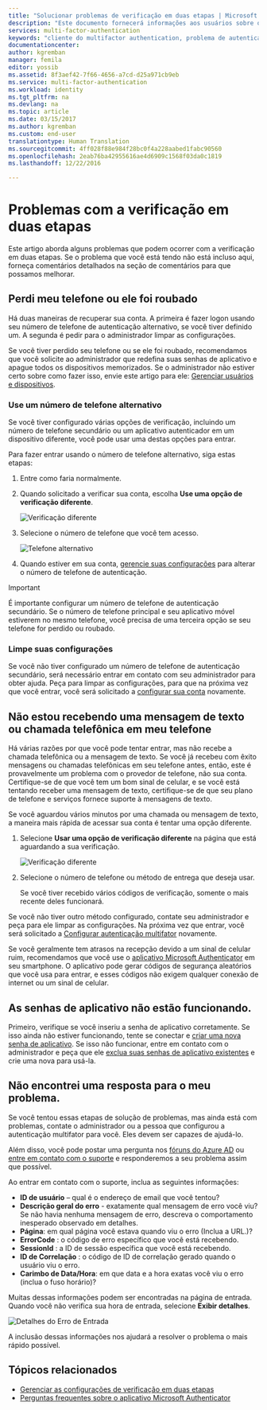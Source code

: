 ```yaml
---
title: "Solucionar problemas de verificação em duas etapas | Microsoft Docs"
description: "Este documento fornecerá informações aos usuários sobre o que fazer em caso de um problema com a Multi-Factor Authentication do Azure."
services: multi-factor-authentication
keywords: "cliente do multifactor authentication, problema de autenticação, ID de correlação"
documentationcenter: 
author: kgremban
manager: femila
editor: yossib
ms.assetid: 8f3aef42-7f66-4656-a7cd-d25a971cb9eb
ms.service: multi-factor-authentication
ms.workload: identity
ms.tgt_pltfrm: na
ms.devlang: na
ms.topic: article
ms.date: 03/15/2017
ms.author: kgremban
ms.custom: end-user
translationtype: Human Translation
ms.sourcegitcommit: 4ff028f88e984f28bc0f4a228aabed1fabc90560
ms.openlocfilehash: 2eab76ba42955616ae4d6909c1568f03da0c1819
ms.lasthandoff: 12/22/2016

---
```

# <a name="having-trouble-with-two-step-verification"></a>Problemas com a verificação em duas etapas
Este artigo aborda alguns problemas que podem ocorrer com a verificação em duas etapas. Se o problema que você está tendo não está incluso aqui, forneça comentários detalhados na seção de comentários para que possamos melhorar.

## <a name="i-lost-my-phone-or-it-was-stolen"></a>Perdi meu telefone ou ele foi roubado
Há duas maneiras de recuperar sua conta. A primeira é fazer logon usando seu número de telefone de autenticação alternativo, se você tiver definido um. A segunda é pedir para o administrador limpar as configurações.

Se você tiver perdido seu telefone ou se ele foi roubado, recomendamos que você solicite ao administrador que redefina suas senhas de aplicativo e apague todos os dispositivos memorizados. Se o administrador não estiver certo sobre como fazer isso, envie este artigo para ele: [Gerenciar usuários e dispositivos](../multi-factor-authentication-manage-users-and-devices.md).

### <a name="use-an-alternate-phone-number"></a>Use um número de telefone alternativo
Se você tiver configurado várias opções de verificação, incluindo um número de telefone secundário ou um aplicativo autenticador em um dispositivo diferente, você pode usar uma destas opções para entrar.

Para fazer entrar usando o número de telefone alternativo, siga estas etapas:

1. Entre como faria normalmente.
2. Quando solicitado a verificar sua conta, escolha **Use uma opção de verificação diferente**.
   
    ![Verificação diferente](./media/multi-factor-authentication-end-user-manage/differentverification.png)
3. Selecione o número de telefone que você tem acesso.
   
    ![Telefone alternativo](./media/multi-factor-authentication-end-user-manage/altphone2.png)
4. Quando estiver em sua conta, [gerencie suas configurações](multi-factor-authentication-end-user-manage-settings.md) para alterar o número de telefone de autenticação.

> [!IMPORTANT]
> É importante configurar um número de telefone de autenticação secundário. Se o número de telefone principal e seu aplicativo móvel estiverem no mesmo telefone, você precisa de uma terceira opção se seu telefone for perdido ou roubado.   

### <a name="clear-your-settings"></a>Limpe suas configurações
Se você não tiver configurado um número de telefone de autenticação secundário, será necessário entrar em contato com seu administrador para obter ajuda. Peça para limpar as configurações, para que na próxima vez que você entrar, você será solicitado a [configurar sua conta](multi-factor-authentication-end-user-first-time.md) novamente.

## <a name="i-am-not-receiving-a-text-or-call-on-my-phone"></a>Não estou recebendo uma mensagem de texto ou chamada telefônica em meu telefone
Há várias razões por que você pode tentar entrar, mas não recebe a chamada telefônica ou a mensagem de texto. Se você já recebeu com êxito mensagens ou chamadas telefônicas em seu telefone antes, então, este é provavelmente um problema com o provedor de telefone, não sua conta. Certifique-se de que você tem um bom sinal de celular, e se você está tentando receber uma mensagem de texto, certifique-se de que seu plano de telefone e serviços fornece suporte à mensagens de texto.

Se você aguardou vários minutos por uma chamada ou mensagem de texto, a maneira mais rápida de acessar sua conta é tentar uma opção diferente.

1. Selecione **Usar uma opção de verificação diferente** na página que está aguardando a sua verificação.
   
    ![Verificação diferente](./media/multi-factor-authentication-end-user-troubleshoot/diff_option.png)
2. Selecione o número de telefone ou método de entrega que deseja usar.
   
    Se você tiver recebido vários códigos de verificação, somente o mais recente deles funcionará.

Se você não tiver outro método configurado, contate seu administrador e peça para ele limpar as configurações. Na próxima vez que entrar, você será solicitado a [Configurar autenticação multifator](multi-factor-authentication-end-user-first-time.md) novamente.

Se você geralmente tem atrasos na recepção devido a um sinal de celular ruim, recomendamos que você use o [aplicativo Microsoft Authenticator](microsoft-authenticator-app-how-to.md) em seu smartphone. O aplicativo pode gerar códigos de segurança aleatórios que você usa para entrar, e esses códigos não exigem qualquer conexão de internet ou um sinal de celular.

## <a name="app-passwords-are-not-working"></a>As senhas de aplicativo não estão funcionando.
Primeiro, verifique se você inseriu a senha de aplicativo corretamente.  Se isso ainda não estiver funcionando, tente se conectar e [criar uma nova senha de aplicativo](multi-factor-authentication-end-user-app-passwords.md).  Se isso não funcionar, entre em contato com o administrador e peça que ele [exclua suas senhas de aplicativo existentes](../multi-factor-authentication-manage-users-and-devices.md) e crie uma nova para usá-la.

## <a name="i-didnt-find-an-answer-to-my-problem"></a>Não encontrei uma resposta para o meu problema.
Se você tentou essas etapas de solução de problemas, mas ainda está com problemas, contate o administrador ou a pessoa que configurou a autenticação multifator para você. Eles devem ser capazes de ajudá-lo.

Além disso, você pode postar uma pergunta nos [fóruns do Azure AD](https://social.msdn.microsoft.com/forums/azure/home?forum=WindowsAzureAD) ou [entre em contato com o suporte](https://support.microsoft.com/contactus) e responderemos a seu problema assim que possível.

Ao entrar em contato com o suporte, inclua as seguintes informações:

* **ID de usuário** – qual é o endereço de email que você tentou?
* **Descrição geral do erro** - exatamente qual mensagem de erro você viu?  Se não havia nenhuma mensagem de erro, descreva o comportamento inesperado observado em detalhes.
* **Página**: em qual página você estava quando viu o erro (Inclua a URL.)?
* **ErrorCode** : o código de erro específico que você está recebendo.
* **SessionId** : a ID de sessão específica que você está recebendo.
* **ID de Correlação** : o código de ID de correlação gerado quando o usuário viu o erro.
* **Carimbo de Data/Hora**: em que data e a hora exatas você viu o erro (inclua o fuso horário)?

Muitas dessas informações podem ser encontradas na página de entrada. Quando você não verifica sua hora de entrada, selecione **Exibir detalhes**.

![Detalhes do Erro de Entrada](./media/multi-factor-authentication-end-user-troubleshoot/view_details.png)

A inclusão dessas informações nos ajudará a resolver o problema o mais rápido possível.

## <a name="related-topics"></a>Tópicos relacionados
* [Gerenciar as configurações de verificação em duas etapas](multi-factor-authentication-end-user-manage-settings.md)  
* [Perguntas frequentes sobre o aplicativo Microsoft Authenticator](microsoft-authenticator-app-faq.md)


